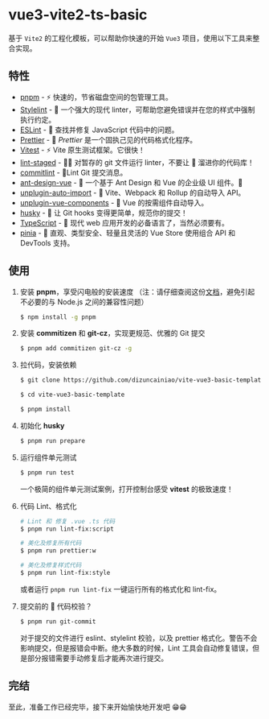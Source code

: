 # vue3-vite2-ts-basic

基于 `Vite2` 的工程化模板，可以帮助你快速的开始 `Vue3` 项目，使用以下工具来整合实现。

## 特性

- [pnpm](https://github.com/pnpm/pnpm) - ⚡ 快速的，节省磁盘空间的包管理工具。
- [Stylelint](https://github.com/stylelint/stylelint) - 🔧 一个强大的现代 linter，可帮助您避免错误并在您的样式中强制执行约定。
- [ESLint](https://github.com/eslint/eslint) - 🔧 查找并修复 JavaScript 代码中的问题。
- [Prettier](https://github.com/prettier/prettier) - 🎨 _Prettier_ 是一个固执己见的代码格式化程序。
- [Vitest](https://github.com/vitest-dev/vitest) - ⚡ Vite 原生测试框架。它很快！
- [lint-staged](https://github.com/okonet/lint-staged) - 🚫💩 对暂存的 git 文件运行 linter，不要让 💩 溜进你的代码库！
- [commitlint](https://github.com/conventional-changelog/commitlint) - 📓Lint Git 提交消息。
- [ant-design-vue](https://github.com/vueComponent/ant-design-vue) - 🌈 一个基于 Ant Design 和 Vue 的企业级 UI 组件。🐜
- [unplugin-auto-import](https://github.com/antfu/unplugin-auto-import) - 📲 Vite、Webpack 和 Rollup 的自动导入 API。
- [unplugin-vue-components](https://github.com/antfu/unplugin-vue-components) - 📲 Vue 的按需组件自动导入。
- [husky](https://github.com/typicode/husky) - 🐶 让 Git hooks 变得更简单，规范你的提交！
- [TypeScript](https://github.com/microsoft/TypeScript) - 💪 现代 web 应用开发的必备语言了，当然必须要有。
- [pinia](https://github.com/vuejs/pinia) - 🍍 直观、类型安全、轻量且灵活的 Vue Store 使用组合 API 和 DevTools 支持。

## 使用

1. 安装 **pnpm**，享受闪电般的安装速度 （注：请仔细查阅这份[文档](https://pnpm.io/zh/installation#%E5%85%BC%E5%AE%B9%E6%80%A7)，避免引起不必要的与 Node.js 之间的兼容性问题）

   ```sh
   $ npm install -g pnpm
   ```

2. 安装 **commitizen** 和 **git-cz**，实现更规范、优雅的 Git 提交

   ```sh
   $ pnpm add commitizen git-cz -g
   ```

3. 拉代码，安装依赖

   ```sh
   $ git clone https://github.com/dizuncainiao/vite-vue3-basic-template.git

   $ cd vite-vue3-basic-template

   $ pnpm install
   ```

4. 初始化 **husky**

   ```sh
   $ pnpm run prepare
   ```

5. 运行组件单元测试

   ```sh
   $ pnpm run test
   ```

   一个极简的组件单元测试案例，打开控制台感受 **vitest** 的极致速度！

6. 代码 Lint、格式化

   ```sh
   # Lint 和 修复 .vue .ts 代码
   $ pnpm run lint-fix:script

   # 美化及修复所有代码
   $ pnpm run prettier:w

   # 美化及修复样式代码
   $ pnpm run lint-fix:style
   ```

   或者运行 `pnpm run lint-fix` 一键运行所有的格式化和 lint-fix。

7. 提交前的 💩 代码校验？

   ```sh
   $ pnpm run git-commit
   ```

   对于提交的文件进行 eslint、stylelint 校验，以及 prettier 格式化。警告不会影响提交，但是报错会中断。绝大多数的时候，Lint 工具会自动修复错误，但是部分报错需要手动修复后才能再次进行提交。

## 完结

至此，准备工作已经完毕，接下来开始愉快地开发吧 😁😁
